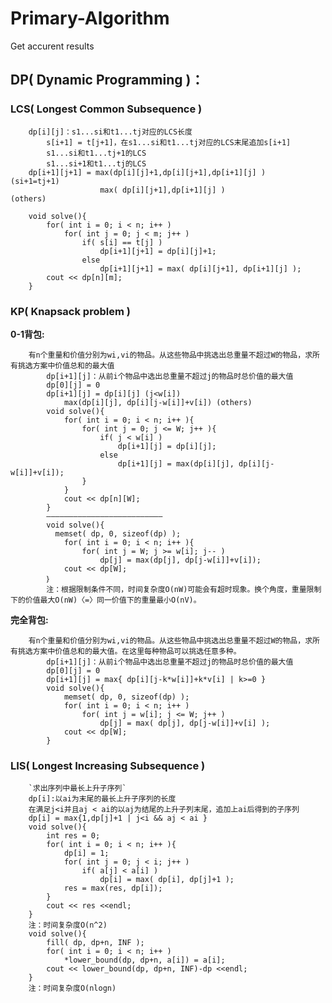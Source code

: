 Primary-Algorithm
=================
Get accurent results

DP( Dynamic Programming )：
----------------------
### LCS( Longest Common Subsequence )
		dp[i][j]：s1...si和t1...tj对应的LCS长度
			s[i+1] = t[j+1]，在s1...si和t1...tj对应的LCS末尾追加s[i+1]
			s1...si和t1...tj+1的LCS
			s1...si+1和t1...tj的LCS 
		dp[i+1][j+1] = max(dp[i][j]+1,dp[i][j+1],dp[i+1][j] )     (si+1=tj+1)
                        max( dp[i][j+1],dp[i+1][j] )               (others)
```
	void solve(){   
		for( int i = 0; i < n; i++ )
			for( int j = 0; j < m; j++ )
				if( s[i] == t[j] )
					dp[i+1][j+1] = dp[i][j]+1;
				else
					dp[i+1][j+1] = max( dp[i][j+1], dp[i+1][j] );
		cout << dp[n][m];
	}
```

### KP( Knapsack problem )
__0-1背包:__
```
	有n个重量和价值分别为wi,vi的物品。从这些物品中挑选出总重量不超过W的物品，求所有挑选方案中价值总和的最大值
		dp[i+1][j]：从前i个物品中选出总重量不超过j的物品时总价值的最大值
		dp[0][j] = 0
		dp[i+1][j] = dp[i][j] (j<w[i])
			max(dp[i][j], dp[i][j-w[i]]+v[i]) (others)
		void solve(){
			for( int i = 0; i < n; i++ ){
				for( int j = 0; j <= W; j++ ){
					if( j < w[i] )
						dp[i+1][j] = dp[i][j];
					else
						dp[i+1][j] = max(dp[i][j], dp[i][j-w[i]]+v[i]);
				}
			}
			cout << dp[n][W];
		}
		——————————————————————————
		void solve(){
		  memset( dp, 0, sizeof(dp) );
			for( int i = 0; i < n; i++ ){
				for( int j = W; j >= w[i]; j-- )
					dp[j] = max(dp[j], dp[j-w[i]]+v[i]);
			cout << dp[W];
		｝
		注：根据限制条件不同，时间复杂度O(nW)可能会有超时现象。换个角度，重量限制下的价值最大O(nW)〈=〉同一价值下的重量最小O(nV)。
```
__完全背包:__
```
	有n个重量和价值分别为wi,vi的物品。从这些物品中挑选出总重量不超过W的物品，求所有挑选方案中价值总和的最大值。在这里每种物品可以挑选任意多种。
		dp[i+1][j]：从前i个物品中选出总重量不超过j的物品时总价值的最大值
		dp[0][j] = 0
		dp[i+1][j] = max{ dp[i][j-k*w[i]]+k*v[i] | k>=0 }
		void solve(){
			memset( dp, 0, sizeof(dp) );
			for( int i = 0; i < n; i++ )
				for( int j = w[i]; j <= W; j++ )
					dp[j] = max( dp[j], dp[j-w[i]]+v[i] );
			cout << dp[W];
		}
```
### LIS( Longest Increasing Subsequence )
		`求出序列中最长上升子序列`
		dp[i]:以ai为末尾的最长上升子序列的长度
		在满足j<i并且aj < ai的以aj为结尾的上升子列末尾，追加上ai后得到的子序列
		dp[i] = max{1,dp[j]+1 | j<i && aj < ai }
		void solve(){
			int res = 0;
			for( int i = 0; i < n; i++ ){
				dp[i] = 1;
				for( int j = 0; j < i; j++ )
					if( a[j] < a[i] )
						dp[i] = max( dp[i], dp[j]+1 );
				res = max(res, dp[i]);
			}
			cout << res <<endl;
		}
 		注：时间复杂度O(n^2)
 		void solve(){
 			fill( dp, dp+n, INF );
 			for( int i = 0; i < n; i++ )
 				*lower_bound(dp, dp+n, a[i]) = a[i];
 			cout << lower_bound(dp, dp+n, INF)-dp <<endl;
 		}
 		注：时间复杂度O(nlogn)
